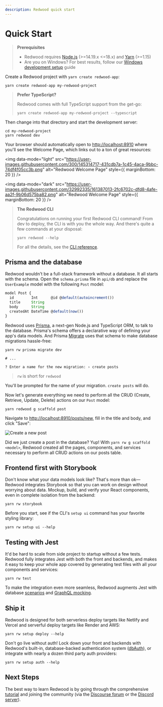 ```yaml
---
description: Redwood quick start
---
```


# Quick Start

> **Prerequisites**
>
> - Redwood requires [Node.js](https://nodejs.org/en/) (>=14.19.x <=18.x) and [Yarn](https://yarnpkg.com/) (>=1.15)
> - Are you on Windows? For best results, follow our [Windows development setup](how-to/windows-development-setup.md) guide

Create a Redwood project with `yarn create redwood-app`:

```
yarn create redwood-app my-redwood-project
```

> **Prefer TypeScript?**
>
> Redwood comes with full TypeScript support from the get-go:
>
> ```
> yarn create redwood-app my-redwood-project --typescript
> ```

Then change into that directory and start the development server:

```
cd my-redwood-project
yarn redwood dev
```

Your browser should automatically open to [http://localhost:8910](http://localhost:8910) where you'll see the Welcome Page, which links out to a ton of great resources:

<img data-mode="light" src="https://user-images.githubusercontent.com/300/145314717-431cdb7a-1c45-4aca-9bbc-74df4f05cc3b.png" alt="Redwood Welcome Page" style={{ marginBottom: 20 }} />

<img data-mode="dark" src="https://user-images.githubusercontent.com/32992335/161387013-2fc6702c-dfd8-4afe-aa2f-9b06d575ba82.png" alt="Redwood Welcome Page" style={{ marginBottom: 20 }} />

> **The Redwood CLI**
>
> Congratulations on running your first Redwood CLI command!
> From dev to deploy, the CLI is with you the whole way.
> And there's quite a few commands at your disposal:
> ```
> yarn redwood --help
> ```
> For all the details, see the [CLI reference](cli-commands.md).

## Prisma and the database

Redwood wouldn't be a full-stack framework without a database. It all starts with the schema. Open the `schema.prisma` file in `api/db` and replace the `UserExample` model with the following `Post` model:

```js title="api/db/schema.prisma"
model Post {
  id        Int      @id @default(autoincrement())
  title     String
  body      String
  createdAt DateTime @default(now())
}
```

Redwood uses [Prisma](https://www.prisma.io/), a next-gen Node.js and TypeScript ORM, to talk to the database. Prisma's schema offers a declarative way of defining your app's data models. And Prisma [Migrate](https://www.prisma.io/migrate) uses that schema to make database migrations hassle-free:

```
yarn rw prisma migrate dev

# ...

? Enter a name for the new migration: › create posts
```

> `rw` is short for `redwood`

You'll be prompted for the name of your migration. `create posts` will do.

Now let's generate everything we need to perform all the CRUD (Create, Retrieve, Update, Delete) actions on our `Post` model:

```
yarn redwood g scaffold post
```

Navigate to [http://localhost:8910/posts/new](http://localhost:8910/posts/new), fill in the title and body, and click "Save":

<img src="https://user-images.githubusercontent.com/300/73028004-72262c00-3de9-11ea-8924-66d1cc1fceb6.png" alt="Create a new post" />

Did we just create a post in the database? Yup! With `yarn rw g scaffold <model>`, Redwood created all the pages, components, and services necessary to perform all CRUD actions on our posts table.

## Frontend first with Storybook

Don't know what your data models look like?
That's more than ok—Redwood integrates Storybook so that you can work on design without worrying about data.
Mockup, build, and verify your React components, even in complete isolation from the backend:

```
yarn rw storybook
```

Before you start, see if the CLI's `setup ui` command has your favorite styling library:

```
yarn rw setup ui --help
```

## Testing with Jest

It'd be hard to scale from side project to startup without a few tests.
Redwood fully integrates Jest with both the front and backends, and makes it easy to keep your whole app covered by generating test files with all your components and services:

```
yarn rw test
```

To make the integration even more seamless, Redwood augments Jest with database [scenarios](testing.md#scenarios)  and [GraphQL mocking](testing.md#mocking-graphql-calls).

## Ship it

Redwood is designed for both serverless deploy targets like Netlify and Vercel and serverful deploy targets like Render and AWS:

```
yarn rw setup deploy --help
```

Don't go live without auth!
Lock down your front and backends with Redwood's built-in, database-backed authentication system ([dbAuth](authentication.md#self-hosted-auth-installation-and-setup)), or integrate with nearly a dozen third party auth providers:

```
yarn rw setup auth --help
```

## Next Steps

The best way to learn Redwood is by going through the comprehensive [tutorial](tutorial/foreword.md) and joining the community (via the [Discourse forum](https://community.redwoodjs.com) or the [Discord server](https://discord.gg/redwoodjs)).

